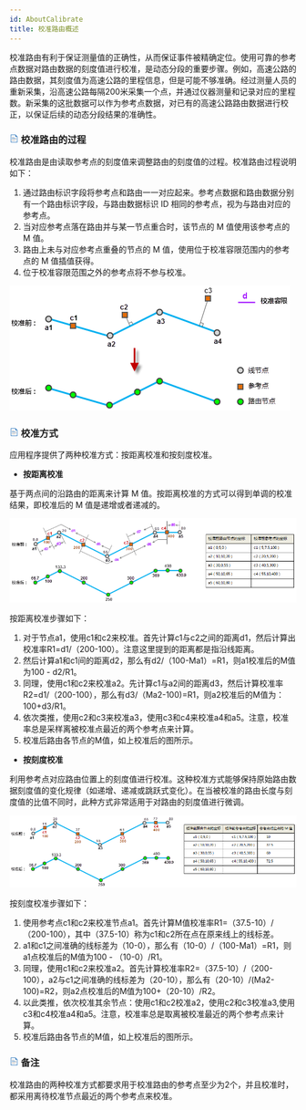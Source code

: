 ```yaml
---
id: AboutCalibrate
title: 校准路由概述
---
```

校准路由有利于保证测量值的正确性，从而保证事件被精确定位。使用可靠的参考点数据对路由数据的刻度值进行校准，是动态分段的重要步骤。例如，高速公路的路由数据，其刻度值为高速公路的里程信息，但是可能不够准确。经过测量人员的重新采集，沿高速公路每隔200米采集一个点，并通过仪器测量和记录对应的里程数。新采集的这批数据可以作为参考点数据，对已有的高速公路路由数据进行校正，以保证后续的动态分段结果的准确性。

### ![](../img/read.gif) 校准路由的过程

校准路由是由读取参考点的刻度值来调整路由的刻度值的过程。校准路由过程说明如下：

  1. 通过路由标识字段将参考点和路由一一对应起来。参考点数据和路由数据分别有一个路由标识字段，与路由数据标识 ID 相同的参考点，视为与路由对应的参考点。
  2. 当对应参考点落在路由并与某一节点重合时，该节点的 M 值使用该参考点的 M 值。
  3. 路由上未与对应参考点重叠的节点的 M 值，使用位于校准容限范围内的参考点的 M 值插值获得。
  4. 位于校准容限范围之外的参考点将不参与校准。

![](img/CalibrateRoute.png)  

### ![](../img/read.gif) 校准方式

应用程序提供了两种校准方式：按距离校准和按刻度校准。

* **按距离校准**

基于两点间的沿路由的距离来计算 M 值。按距离校准的方式可以得到单调的校准结果，即校准后的 M 值是递增或者递减的。

![](img/ByDistance.png) 
  
按距离校准步骤如下：

  1. 对于节点a1，使用c1和c2来校准。首先计算c1与c2之间的距离d1，然后计算出校准率R1=d1/（200-100）。注意这里提到的距离都是指沿线距离。
  2. 然后计算a1和c1间的距离d2，那么有d2/（100-Ma1）=R1，则a1校准后的M值为100 - d2/R1。
  3. 同理，使用c1和c2来校准a2。先计算c1与a2间的距离d3，然后计算校准率R2=d1/（200-100），那么有d3/（Ma2-100)=R1，则a2校准后的M值为：100+d3/R1。
  4. 依次类推，使用c2和c3来校准a3，使用c3和c4来校准a4和a5。注意，校准率总是采样离被校准点最近的两个参考点来计算。
  5. 校准后路由各节点的M值，如上校准后的图所示。
* **按刻度校准**

利用参考点对应路由位置上的刻度值进行校准。这种校准方式能够保持原始路由数据刻度值的变化规律（如递增、递减或跳跃式变化）。在当被校准的路由长度与刻度值的比值不同时，此种方式非常适用于对路由的刻度值进行微调。

![](img/ByMeasure.png) 

按刻度校准步骤如下：

  1. 使用参考点c1和c2来校准节点a1。首先计算M值校准率R1=（37.5-10）/（200-100），其中（37.5-10）称为c1和c2所在点在原来线上的线标差。
  2. a1和c1之间准确的线标差为（10-0），那么有（10-0）/（100-Ma1）=R1，则a1点校准后的M值为100 - （10-0）/R1。
  3. 同理，使用c1和c2来校准a2。首先计算校准率R2=（37.5-10）/（200-100），a2与c1之间准确的线标差为（20-10），那么有（20-10）/(Ma2-100)=R2，则a2点校准后的M值为100+（20-10）/R2。
  4. 以此类推，依次校准其余节点：使用c1和c2校准a2，使用c2和c3校准a3,使用c3和c4校准a4和a5。注意，校准率总是取离被校准最近的两个参考点来计算。
  5. 校准后路由各节点的M值，如上校准后的图所示。

### ![](../img/read.gif) 备注

校准路由的两种校准方式都要求用于校准路由的参考点至少为2个，并且校准时，都采用离待校准节点最近的两个参考点来校准。
